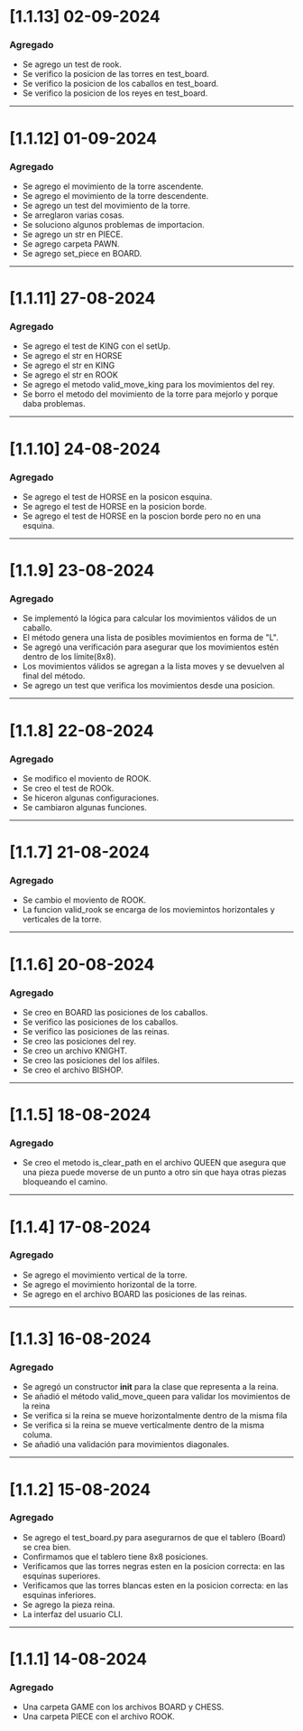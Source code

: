# [1.1.13] 02-09-2024
### Agregado 

- Se agrego un test de rook.
- Se verifico la posicion de las torres en test_board.
- Se verifico la posicion de los caballos en test_board.
- Se verifico la posicion de los reyes en test_board. 
----------------------------------------------------

# [1.1.12] 01-09-2024
### Agregado 

- Se agrego el movimiento de la torre ascendente.
- Se agrego el movimiento de la torre descendente.
- Se agrego un test del movimiento de la torre.
- Se arreglaron varias cosas.
- Se soluciono algunos problemas de importacion.
- Se agrego un str en PIECE.
- Se agrego carpeta PAWN. 
- Se agrego set_piece en BOARD.
----------------------------------------------------
# [1.1.11] 27-08-2024
### Agregado 

- Se agrego el test de KING con el setUp.
- Se agrego el str en HORSE
- Se agrego el str en KING
- Se agrego el str en ROOK
- Se agrego el metodo valid_move_king para los movimientos del rey.
- Se borro el metodo del movimiento de la torre para mejorlo y porque daba problemas.
----------------------------------------------------
# [1.1.10] 24-08-2024
### Agregado 

- Se agrego el test de HORSE en la posicon esquina.
- Se agrego el test de HORSE en la posicion borde.
- Se agrego el test de HORSE en la poscion borde pero no en una esquina.
----------------------------------------------------

# [1.1.9] 23-08-2024
### Agregado 

- Se implementó la lógica para calcular los movimientos válidos de un caballo. 
- El método genera una lista de posibles movimientos en forma de "L".
- Se agregó una verificación para asegurar que los movimientos estén dentro de los límite(8x8).
- Los movimientos válidos se agregan a la lista moves y se devuelven al final del método.
- Se agrego un test que verifica los movimientos desde una posicion. 
----------------------------------------------------
# [1.1.8] 22-08-2024
### Agregado 

- Se modifico el moviento de ROOK.
- Se creo el test de ROOk.
- Se hiceron algunas configuraciones.
- Se cambiaron algunas funciones. 
----------------------------------------------------

# [1.1.7] 21-08-2024
### Agregado 

- Se cambio el moviento de ROOK.
- La funcion valid_rook se encarga de los moviemintos horizontales y verticales de la torre.

----------------------------------------------------
# [1.1.6] 20-08-2024
### Agregado 

- Se creo en BOARD las posiciones de los caballos.
- Se verifico las posiciones de los caballos.
- Se verifico las posiciones de las reinas.
- Se creo las posiciones del rey.
- Se creo un archivo KNIGHT.
- Se creo las posiciones del los alfiles.
- Se creo el archivo BISHOP. 
----------------------------------------------------

# [1.1.5] 18-08-2024
### Agregado 

- Se creo el metodo is_clear_path en el archivo QUEEN que asegura que una pieza puede moverse de un punto a otro sin que haya otras piezas bloqueando el camino. 
----------------------------------------------------

# [1.1.4] 17-08-2024
### Agregado 

- Se agrego el movimiento vertical de la torre.
- Se agrego el movimiento horizontal de la torre.
- Se agrego en el archivo BOARD las posiciones de las reinas.
----------------------------------------------------

# [1.1.3] 16-08-2024
### Agregado 

- Se agregó un constructor __init__ para la clase que representa a la reina.
- Se añadió el método valid_move_queen para validar los movimientos de la reina
- Se verifica si la reina se mueve horizontalmente dentro de la misma fila 
- Se verifica si la reina se mueve verticalmente dentro de la misma columa.
- Se añadió una validación para movimientos diagonales.
----------------------------------------------------

# [1.1.2] 15-08-2024
### Agregado 

- Se agrego el test_board.py para asegurarnos de que el tablero (Board) se crea bien.
- Confirmamos que el tablero tiene 8x8 posiciones.
- Verificamos que las torres negras esten en la posicion correcta: en las esquinas superiores.
- Verificamos que las torres blancas esten en la posicion correcta: en las esquinas inferiores.
- Se agrego la pieza reina.
- La interfaz del usuario CLI. 
----------------------------------------------------

# [1.1.1] 14-08-2024
### Agregado 

- Una carpeta GAME con los archivos BOARD y CHESS.
- Una carpeta PIECE con el archivo ROOK.
 
